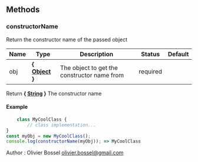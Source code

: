 




## Methods


### constructorName

Return the constructor name of the passed object



Name  |  Type  |  Description  |  Status  |  Default
------------  |  ------------  |  ------------  |  ------------  |  ------------
obj  |  **{ <a class="link" href="https://developer.mozilla.org/fr/docs/Web/JavaScript/Reference/Objets_globaux/Object" target="_blank" title="Object">Object</a> }**  |  The object to get the constructor name from  |  required  |

Return **{ <a class="link" href="https://developer.mozilla.org/fr/docs/Web/JavaScript/Reference/Objets_globaux/String" target="_blank" title="String">String</a> }** The constructor name
#### Example
```js
	class MyCoolClass {
		// class implementation...
}
const myObj = new MyCoolClass();
console.log(constructorName(myObj)); => MyCoolClass

```
Author : Olivier Bossel <olivier.bossel@gmail.com>